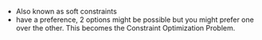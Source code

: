 - Also known as soft constraints
- have a preference, 2 options might be possible but you might prefer one over the other. This becomes the Constraint Optimization Problem.
